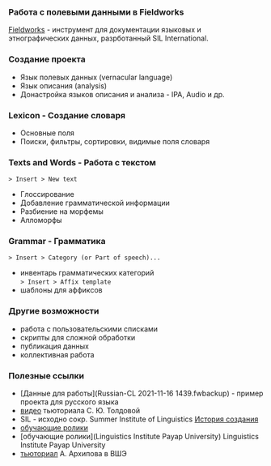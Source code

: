 ### Работа с полевыми данными в Fieldworks  

[Fieldworks](https://software.sil.org/fieldworks/download/) - инструмент для документации языковых и этнографических данных, разрботанный SIL International.

### Создание проекта  
* Язык полевых данных (vernacular language)  
* Язык описания (analysis)  
* Донастройка языков описания и анализа - IPA, Audio и др.

### Lexicon - Создание словаря  
* Основные поля  
* Поиски, фильтры, сортировки, видимые поля словаря  

### Texts and Words - Работа с текстом  
`> Insert > New text`  
* Глоссирование  
* Добавление грамматической информации  
* Разбиение на морфемы  
* Алломорфы 

###  Grammar - Грамматика  
`> Insert > Category (or Part of speech)...`  
  - инвентарь грамматических категорий   
`> Insert > Affix template`  
  - шаблоны для аффиксов  

### Другие возможности  
* работа с пользовательскими списками  
* скрипты для сложной обработки  
* публикация данных  
* коллективная работа  

### Полезные ссылки  
* [Данные для работы](Russian-CL 2021-11-16 1439.fwbackup) - пример проекта для русского языка   
* [видео]() тьюториала С. Ю. Толдовой  
* SIL - исходно сокр. Summer Institute of Linguistics [История создания](https://www.sil.org/about/history)  
* [обучающие ролики](https://software.sil.org/fieldworks/download/demo-movies/index-of-demo-movies/)  
* [обучающие ролики](Linguistics Institute Payap University) Linguistics Institute Payap University  
* [тьюториал](fig/FLEx-HSE-20201124.pdf) А. Архипова в ВШЭ  
